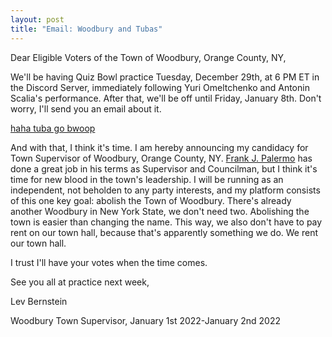 ```yaml
---
layout: post
title: "Email: Woodbury and Tubas"
---
```


Dear Eligible Voters of the Town of Woodbury, Orange County, NY,

We'll be having Quiz Bowl practice Tuesday, December 29th, at 6 PM ET in the Discord Server, immediately following Yuri Omeltchenko and Antonin Scalia's performance. After that, we'll be off until Friday, January 8th. Don't worry, I'll send you an email about it.

[haha tuba go bwoop](https://www.youtube.com/watch?v=U0qIL2ie-VE)

And with that, I think it's time. I am hereby announcing my candidacy for Town Supervisor of Woodbury, Orange County, NY. [Frank J. Palermo](https://www.youtube.com/watch?v=dewKfThE8Og) has done a great job in his terms as Supervisor and Councilman, but I think it's time for new blood in the town's leadership. I will be running as an independent, not beholden to any party interests, and my platform consists of this one key goal: abolish the Town of Woodbury. There's already another Woodbury in New York State, we don't need two. Abolishing the town is easier than changing the name. This way, we also don't have to pay rent on our town hall, because that's apparently something we do. We rent our town hall.

I trust I'll have your votes when the time comes.

See you all at practice next week,

Lev Bernstein

Woodbury Town Supervisor, January 1st 2022-January 2nd 2022